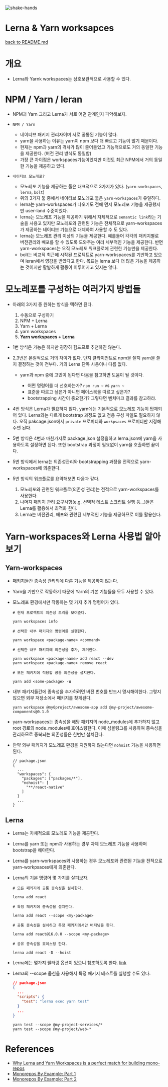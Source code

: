 ![shake-hands](../images/shake-hands.png)

# Lerna & Yarn worksapces

[back to README.md](../README.md)

# 개요

- Lerna와 Yarnk workspaces는 상호보완적으로 사용할 수 있다.

# NPM / Yarn / leran

- NPM과 Yarn 그리고 Lerna가 서로 어떤 관계인지 파악해보자.

- `NPM / Yarn`

  - 네이티브 패키지 관리자이며 서로 공통된 기능이 많다.
  - yarn을 사용하는 이유는 yarn이 npm 보다 더 빠르고 기능이 많기 때문이다.
  - 현재는 npm과 yarn의 격차가 많이 줄어들었고 기능적으로도 거의 동일한 기능을 제공한다. (버전 관리 방식도 동일함)
  - 가장 큰 차이점은 workspaces기능이었지만 이것도 최근 NPM에서 거의 동일한 기능을 제공하고 있다.

- `네이티브 모노레포?`
  - 모노레포 기능을 제공하는 툴은 대표젹으로 3가지가 있다. (`yarn-workspaces`, `lerna`, `bolt`)
  - 위의 3가지 툴 중에서 네이티브 모노레포 툴은 `yarn-workspaces`가 유일하다.
  - lerna는 yarn-workspaces가 나오기도 전에 먼저 모노레포 기능을 제공했지만 user-land 수준이었다.
  - lerna는 모노레포 기능을 제공하기 위해서 자체적으로 `semantic link`라는 기술을 사용고 있지만 모노레포와 관련된 기능은 전체적으로 yarn-workspaces가 제공하는 네이티브 기능으로 대체하여 사용할 수 도 있다.
  - lerna는 모노레포 관리 이상의 기능을 제공한다. 예를들어 각각의 패키지별로 버전관리와 배포를 할 수 있도록 도와주는 여러 세부적인 기능을 제공한다. 반면 yarn-workspaces는 오직 모노레포 워크플로에 관련한 기능만을 제공한다.
  - bolt는 비교적 최근에 시작된 프로젝트로 yarn-workspaces를 기반하고 있으며 leran에서 영감을 받았다고 한다. 목표는 lerna 보다 더 많은 기능을 제공하는 것이지만 활발하게 활동이 이루어지고 있지는 않다.

# 모노레포를 구성하는 여러가지 방법들

- 아래의 3가지 중 원하는 방식을 택하면 된다.

  1. 수동으로 구성하기
  2. NPM + Lerna
  3. Yarn + Lerna
  4. yarn workspaces
  5. **Yarn workspaces + Lerna**

- 1번 방식은 가능은 하지만 굉장히 힘드므로 추천하진 않는다.
- 2,3번은 본질적으로 거의 차이가 없다. 단지 클라이언트로 npm을 쓸지 yarn을 쓸지 결정하는 것이 전부다. 거의 Lerna 단독 사용이나 다름 없다.

  - yarn과 npm 중에 고민이 된다면 다음을 참고하면 도움이 될 것이다.

    - 어떤 명령어를 더 선호하는가? `npm run ~` vs `yarn ~`
    - 표준을 따르고 싶은가 아니면 페이스북을 따르고 싶은가?
    - bootstrapping 시간이 중요한가? 그렇다면 벤치마크 결과를 참고하라.

- 4번 방식은 Lerna가 필요하지 않다. yarn에는 기본적으로 모노레포 기능이 탑재되어 있다. Lerna와는 다르게 bootstrap 과정도 없고 전용 구성 파일도 필요하지 않다. 오직 pakcage.json에서 `private` 프로퍼티와 `workpsaces` 프로퍼티만 지정해 주면 된다.

- 5번 방식은 4번과 마찬가지로 package.json 설정을하고 lerna.json에 yarn을 사용하도록 설정하면 된다. 또한 bootstrap 과정이 필요없이 yarn을 호출하면 끝이다.
- 5번 방식에서 lerna는 의존성관리와 bootstrapping 과정을 전적으로 yarn-workspaces에 의존한다.
- 5번 방식의 워크플로를 요약해보면 다음과 같다.

  1. 모노레포와 관련된 워크플로(의존성 관리)는 전적으로 yarn-workspaces를 사용한다.
  2. 나머지 패키지 관리 요구사항(e.g. 선택적 테스트 스크립트 실행 등...)들은 Lerna를 활용해서 최적화 한다.
  3. Lerna는 버전관리, 배포와 관련된 세부적인 기능을 제공하므로 이를 활용한다.

# Yarn-workspaces와 Lerna 사용법 알아보기

## Yarn-workspaces

- 패키지들간 종속성 관리외에 다른 기능을 제공하지 않는다.
- Yarn을 기반으로 작동하기 때문에 Yarn의 기본 기능들을 모두 사용할 수 있다.
- 모노레포 환경에서만 작동하는 몇 가지 추가 명령어가 있다.

  ```shell
  # 현재 프로젝트의 의존성 트리를 보여준다.

  yarn workspaces info
  ```

  ```shell
  # 선택한 내부 패키지의 명령어를 실행한다.

  yarn workspace <package-name> <command>
  ```

  ```shell
  # 선택한 내부 패키지에 의존성을 추가, 제거한다.

  yarn workspace <package-name> add react --dev
  yarn workspace <package-name> remove react
  ```

  ```shell
  # 모든 패키지에 적용할 공통 의존성을 설치한다.

  yarn add <some-package> -W
  ```

- 내부 패키지들간에 종속성을 추가하려면 버전 번호를 반드시 명시해야한다. 그렇지 않으면 외부 저장소에서 패키지를 찾게된다.

  ```shell
  yarn workspace @my0project/awesome-app add @my-project/awesome-components@0.1.0
  ```

- yarn-workspaces는 종속성을 해당 패키지의 node_modules에 추가하지 않고 root 경로의 node_modules에 호이스팅한다. 이때 심볼링크를 사용하여 종속성을 관리하므로 중복되는 의존성들은 한번만 설치된다.

- 만약 외부 패키지가 모노레포 환경을 지원하지 않는다면 `nohoist` 기능을 사용하면 된다.

  ```shell
  // package.json
  {
    ...
    "workspaces": {
      "packages": ["packages/*"],
      "nohoist": [
        "**/react-native"
      ]
    }
    ...
  }
  ```

## Lerna

- Lerna는 자체적으로 모노레포 기능을 제공한다.
- Lerna를 yarn 또는 npm과 사용하는 경우 자체 모노레포 기능을 사용하며 bootstrap을 해야한다.
- Lerna를 yarn-workspaces와 사용하는 경우 모노레포와 관련된 기능을 전적으로 yarn-workpsaces에게 의존한다.
- Lerna의 기본 명령어 몇 가지를 살펴보자.

  ```shell
  # 모든 패키지에 공통 종속성을 설치한다.

  lerna add react
  ```

  ```shell
  # 특정 패키지에 종속성을 설치한다.

  lerna add react --scope <my-package>
  ```

  ```shell
  # 공통 종속성을 설치하고 특정 패키지에서만 버저닝을 한다.

  lerna add react@16.0.0 --scope <my-package>
  ```

  ```shell
  # 공유 종속성을 호이스팅 한다.

  lerna add react -D --hoist
  ```

- Lerna에는 몇가지 필터링 옵션이 있으니 참조하도록 한다. [link](https://github.com/lerna/lerna/tree/main/core/filter-options)

- Lerna의 --scope 옵션을 사용해서 특정 패키지 테스트를 실행할 수도 있다.

  ```json
  // package.json
  {
    ...
    "scripts": {
      "test": "lerna exec yarn test"
    }
    ...
  }
  ```

  ```besh
  yarn test --scope @my-project-services/*
  yarn test --scope @my-project/web-*
  ```

# References

- [Why Lerna and Yarn Workspaces is a perfect match for building mono-repos](https://doppelmutzi.github.io/monorepo-lerna-yarn-workspaces/)
- [Monorepos By Example: Part 1](https://codeburst.io/monorepos-by-example-part-1-3a883b49047e)
- [Monorepos By Example: Part 2](https://codeburst.io/monorepos-by-example-part-2-4153712cfa31)
